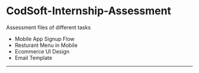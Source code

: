 # CodSoft-Internship-Assessment
Assessment  files of different tasks
- Mobile App Signup Flow
- Resturant Menu in Mobile
- Ecommerce UI Design
- Email Template
**********************************
